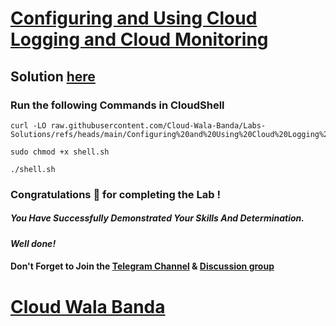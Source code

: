 # [Configuring and Using Cloud Logging and Cloud Monitoring](https://www.cloudskillsboost.google/focuses/19183?parent=catalog)

## Solution [here](https://youtu.be/ifge7NgrfsA)

### Run the following Commands in CloudShell

```
curl -LO raw.githubusercontent.com/Cloud-Wala-Banda/Labs-Solutions/refs/heads/main/Configuring%20and%20Using%20Cloud%20Logging%20and%20Cloud%20Monitoring/shell.sh

sudo chmod +x shell.sh

./shell.sh
```

### Congratulations 🎉 for completing the Lab !

##### *You Have Successfully Demonstrated Your Skills And Determination.*

#### *Well done!*

#### Don't Forget to Join the [Telegram Channel](https://t.me/cloudwalabanda) & [Discussion group](https://t.me/cloudwalabandachats)

# [Cloud Wala Banda](https://www.youtube.com/@cloudwalabanda)
